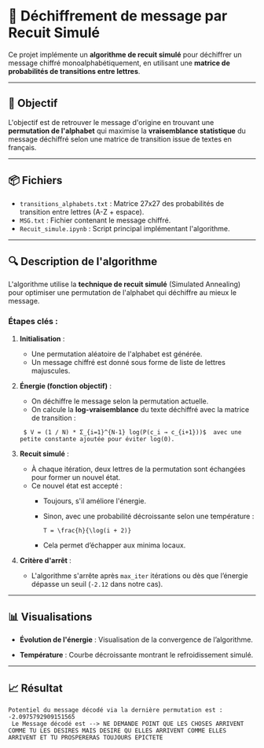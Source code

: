 # 🔐 Déchiffrement de message par Recuit Simulé

Ce projet implémente un **algorithme de recuit simulé** pour déchiffrer un message chiffré monoalphabétiquement, en utilisant une **matrice de probabilités de transitions entre lettres**.

---

## 📌 Objectif

L'objectif est de retrouver le message d'origine en trouvant une **permutation de l'alphabet** qui maximise la **vraisemblance statistique** du message déchiffré selon une matrice de transition issue de textes en français.

---

## 📦 Fichiers

- `transitions_alphabets.txt` : Matrice 27x27 des probabilités de transition entre lettres (A-Z + espace).
- `MSG.txt` : Fichier contenant le message chiffré.
- `Recuit_simule.ipynb` : Script principal implémentant l'algorithme.

---

## 🔍 Description de l'algorithme

L'algorithme utilise la **technique de recuit simulé** (Simulated Annealing) pour optimiser une permutation de l'alphabet qui déchiffre au mieux le message.

### Étapes clés :

1. **Initialisation** :
   - Une permutation aléatoire de l'alphabet est générée.
   - Un message chiffré est donné sous forme de liste de lettres majuscules.

2. **Énergie (fonction objectif)** :
   - On déchiffre le message selon la permutation actuelle.
   - On calcule la **log-vraisemblance** du texte déchiffré avec la matrice de transition :

    ```text  
     $ V = (1 / N) * Σ_{i=1}^{N-1} log(P(c_i → c_{i+1}))$  avec une petite constante ajoutée pour éviter log(0).

3. **Recuit simulé** :
   - À chaque itération, deux lettres de la permutation sont échangées pour former un nouvel état.
   - Ce nouvel état est accepté :
     - Toujours, s'il améliore l'énergie.
     - Sinon, avec une probabilité décroissante selon une température :
    
        ```text
       T = \frac{h}{\log(i + 2)}

     - Cela permet d’échapper aux minima locaux.

4. **Critère d'arrêt** :
   - L'algorithme s'arrête après `max_iter` itérations ou dès que l’énergie dépasse un seuil (`-2.12` dans notre cas).

---

## 📊 Visualisations

- **Évolution de l'énergie** :
  Visualisation de la convergence de l’algorithme.

- **Température** :
  Courbe décroissante montrant le refroidissement simulé.

---

## 📈 Résultat

```text
Potentiel du message décodé via la dernière permutation est : -2.0975792909151565
 Le Message décodé est --> NE DEMANDE POINT QUE LES CHOSES ARRIVENT COMME TU LES DESIRES MAIS DESIRE QU ELLES ARRIVENT COMME ELLES ARRIVENT ET TU PROSPERERAS TOUJOURS EPICTETE
